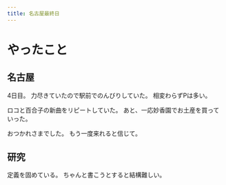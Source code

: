```yaml
---
title: 名古屋最終日
---
```


# やったこと

## 名古屋

4日目。
力尽きていたので駅前でのんびりしていた。
相変わらずPは多い。

ロコと百合子の新曲をリピートしていた。
あと、一応妙香園でお土産を買っていった。

おつかれさまでした。
もう一度来れると信じて。

## 研究

定義を固めている。
ちゃんと書こうとすると結構難しい。
